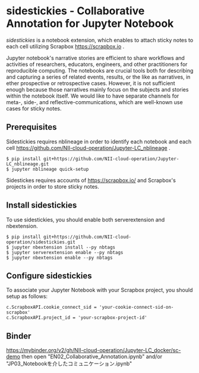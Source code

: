 # sidestickies - Collaborative Annotation for Jupyter Notebook

*sidestickies* is a notebook extension, which enables to attach sticky notes to each cell utilizing Scrapbox https://scrapbox.io .

Jupyter notebook's narrative stories are efficient to share workflows and activities of researchers, educators, engineers, and other practitioners for reproducible computing. The notebooks are crucial tools both for describing and capturing a series of related events, results, or the like as narratives, in ether prospective or retrospective cases.
However, it is not sufficient enough because those narratives mainly focus on the subjects and stories within the notebook itself. We would like to have separate channels for meta-, side-, and reflective-communications, which are well-known use cases for sticky notes.

## Prerequisites

Sidestickies requires nblineage in order to identify each notebook and each cell https://github.com/NII-cloud-operation/Jupyter-LC_nblineage .

```
$ pip install git+https://github.com/NII-cloud-operation/Jupyter-LC_nblineage.git
$ jupyter nblineage quick-setup
```

Sidestickes requires accounts of https://scrapbox.io/ and Scrapbox's projects in order to store sticky notes.

## Install sidestickies

To use sidestickies, you should enable both serverextension and nbextension.

```
$ pip install git+https://github.com/NII-cloud-operation/sidestickies.git
$ jupyter nbextension install --py nbtags
$ jupyter serverextension enable --py nbtags
$ jupyter nbextension enable --py nbtags
```

## Configure sidestickies

To associate your Jupyter Notebook with your Scrapbox project, you should setup
as follows:

```
c.ScrapboxAPI.cookie_connect_sid = 'your-cookie-connect-sid-on-scrapbox'
c.ScrapboxAPI.project_id = 'your-scrapbox-project-id'
```

## Binder
https://mybinder.org/v2/gh/NII-cloud-operation/Jupyter-LC_docker/sc-demo then open "EN02_Collaborative_Annotation.ipynb" and/or "JP03_Notebookを介したコミュニケーション.ipynb"
